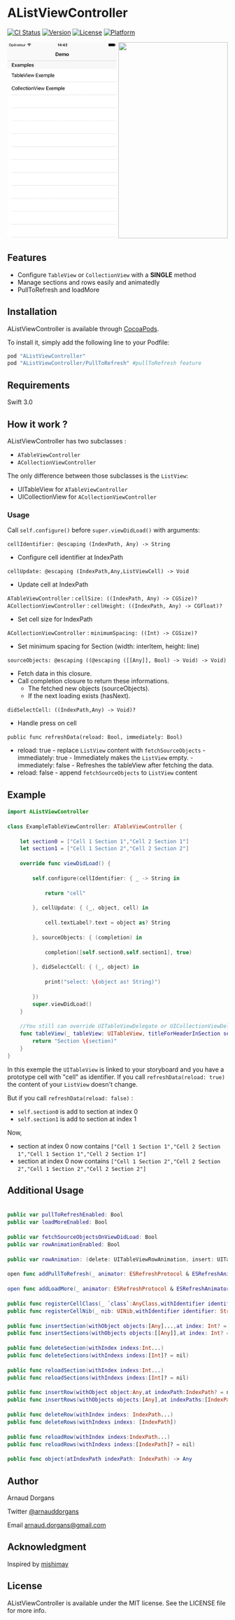 # AListViewController

[![CI Status](http://img.shields.io/travis/Arnoymous/AListViewController.svg?style=flat)](https://travis-ci.org/Arnoymous/AListViewController)
[![Version](https://img.shields.io/cocoapods/v/AListViewController.svg?style=flat)](http://cocoapods.org/pods/AListViewController)
[![License](https://img.shields.io/cocoapods/l/AListViewController.svg?style=flat)](http://cocoapods.org/pods/AListViewController)
[![Platform](https://img.shields.io/cocoapods/p/AListViewController.svg?style=flat)](http://cocoapods.org/pods/AListViewController)

<img src="Chat-demo.gif" width="250" height="447">
<img src="Dribble-demo.gif" width="250" height="447">

## Features
- Configure `TableView` or `CollectionView` with a **SINGLE** method
- Manage sections and rows easily and animatedly
- PullToRefresh and loadMore

## Installation

AListViewController is available through [CocoaPods](http://cocoapods.org). 

To install it, simply add the following line to your Podfile:

```ruby
pod "AListViewController"
pod "AListViewController/PullToRefresh" #pullToRefresh feature
```

## Requirements

Swift 3.0

## How it work ?

AListViewController has two subclasses :
- `ATableViewController`
- `ACollectionViewController`

The only difference between those subclasses is the `ListView`: 
- UITableView for `ATableViewController`
- UICollectionView for `ACollectionViewController`

### Usage

Call `self.configure()` before `super.viewDidLoad()` with arguments:

`cellIdentifier: @escaping (IndexPath, Any) -> String`
- Configure cell identifier at IndexPath

`cellUpdate: @escaping (IndexPath,Any,ListViewCell) -> Void`
- Update cell at IndexPath

`ATableViewController` : `cellSize: ((IndexPath, Any) -> CGSize)?`
`ACollectionViewController` : `cellHeight: ((IndexPath, Any) -> CGFloat)?`
- Set cell size for IndexPath

`ACollectionViewController` : `minimumSpacing: ((Int) -> CGSize)?`
- Set minimum spacing for Section (width: interItem, height: line)

`sourceObjects: @escaping ((@escaping ([[Any]], Bool) -> Void) -> Void)`
- Fetch data in this closure.
- Call completion closure to return these informations.
    - The fetched new objects (sourceObjects).
    - If the next loading exists (hasNext).
    
`didSelectCell: ((IndexPath,Any) -> Void)?`
- Handle press on cell

`public func refreshData(reload: Bool, immediately: Bool)`
- reload: true - replace `ListView` content with `fetchSourceObjects` 
      - immediately: true
          - Immediately makes the `ListView` empty.
      - immediately: false
          - Refreshes the tableView after fetching the data.
- reload: false - append `fetchSourceObjects` to `ListView` content  

## Example

```swift
import AListViewController

class ExampleTableViewController: ATableViewController {

    let section0 = ["Cell 1 Section 1","Cell 2 Section 1"]
    let section1 = ["Cell 1 Section 2","Cell 2 Section 2"]

    override func viewDidLoad() {
        
        self.configure(cellIdentifier: { _ -> String in
            
            return "cell"
            
        }, cellUpdate: { (_, object, cell) in
            
            cell.textLabel?.text = object as? String
            
        }, sourceObjects: { (completion) in
            
            completion([self.section0,self.section1], true)
            
        }, didSelectCell: { (_, object) in
            
            print("select: \(object as! String)")
            
        })
        super.viewDidLoad()
    }

    //You still can override UITableViewDelegate or UICollectionViewDelegate methods for additional customizations
    func tableView(_ tableView: UITableView, titleForHeaderInSection section: Int) -> String? {
        return "Section \(section)"
    }
}
```

In this exemple the `UITableView` is linked to your storyboard and you have a prototype cell with "cell" as identifier.
If you call `refreshData(reload: true)` the content of your `ListView` doesn't change.

But if you call `refreshData(reload: false)` :
- `self.section0` is add to section at index 0
- `self.section1` is add to section at index 1

Now, 
- section at index 0 now contains `["Cell 1 Section 1","Cell 2 Section 1","Cell 1 Section 1","Cell 2 Section 1"]`
- section at index 0 now contains `["Cell 1 Section 2","Cell 2 Section 2","Cell 1 Section 2","Cell 2 Section 2"]`

## Additional Usage
```swift

public var pullToRefreshEnabled: Bool
public var loadMoreEnabled: Bool

public var fetchSourceObjectsOnViewDidLoad: Bool
public var rowAnimationEnabled: Bool

public var rowAnimation: (delete: UITableViewRowAnimation, insert: UITableViewRowAnimation, reload: UITableViewRowAnimation) //ATableViewController

open func addPullToRefresh(_ animator: ESRefreshProtocol & ESRefreshAnimatorProtocol) //AListViewController/PullToRefresh

open func addLoadMore(_ animator: ESRefreshProtocol & ESRefreshAnimatorProtocol) //AListViewController/PullToRefresh

public func registerCellClass(_ `class`:AnyClass,withIdentifier identifier: String)
public func registerCellNib(_ nib: UINib,withIdentifier identifier: String)

public func insertSection(withObject objects:[Any]...,at index: Int? = nil)
public func insertSections(withObjects objects:[[Any]],at index: Int? = nil)

public func deleteSection(withIndex indexs:Int...)
public func deleteSections(withIndexs indexs:[Int]? = nil)

public func reloadSection(withIndex indexs:Int...)
public func reloadSections(withIndexs indexs:[Int]? = nil)

public func insertRow(withObject object:Any,at indexPath:IndexPath? = nil)
public func insertRows(withObjects objects:[Any],at indexPaths:[IndexPath])

public func deleteRow(withIndex indexs: IndexPath...)
public func deleteRows(withIndexs indexs: [IndexPath])

public func reloadRow(withIndex indexs:IndexPath...)
public func reloadRows(withIndexs indexs:[IndexPath]? = nil)

public func object(atIndexPath indexPath: IndexPath) -> Any
```
## Author

Arnaud Dorgans

Twitter [@arnauddorgans](http://twitter.com/arnauddorgans)

Email <arnaud.dorgans@gmail.com>

## Acknowledgment

Inspired by [mishimay](https://github.com/istyle-inc/LoadMoreTableViewController)

## License

AListViewController is available under the MIT license. See the LICENSE file for more info.
